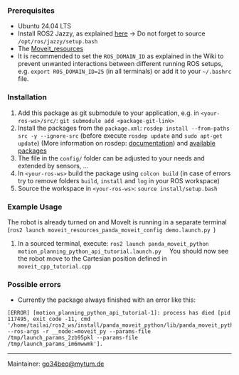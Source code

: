 ### Prerequisites
- Ubuntu 24.04 LTS
- Install ROS2 Jazzy, as explained [here](https://docs.ros.org/en/jazzy/Installation/Ubuntu-Install-Debs.html) -> Do not forget to source `/opt/ros/jazzy/setup.bash`
- The [Moveit_resources](https://github.com/moveit/moveit_resources) 
- It is recommended to set the `ROS_DOMAIN_ID` as explained in the Wiki to prevent unwanted interactions between different running ROS setups, e.g. `export ROS_DOMAIN_ID=25` (in all terminals) or add it to your `~/.bashrc` file.

### Installation
1. Add this package as git submodule to your application, e.g. in `<your-ros-ws>/src/`: `git submodule add <package-git-link>`
2. Install the packages from the `package.xml`: `rosdep install --from-paths src -y --ignore-src` (before execute `rosdep update` and `sudo apt-get update`)
(More information on rosdep: [documentation](https://docs.ros.org/en/jazzy/Tutorials/Intermediate/Rosdep.html)) and [available packages](https://github.com/ros/rosdistro/blob/master/jazzy/distribution.yaml)
3. The file in the `config/` folder can be adjusted to your needs and extended by sensors, ...
4. In `<your-ros-ws>` build the package using `colcon build` (in case of errors try to remove folders `build`, `install` and `log` in your ROS workspace)
5. Source the workspace in `<your-ros-ws>`: `source install/setup.bash`

### Example Usage
The robot is already turned on and MoveIt is running in a separate terminal (`ros2 launch moveit_resources_panda_moveit_config demo.launch.py `)
1. In a sourced terminal, execute: `ros2 launch panda_moveit_python motion_planning_python_api_tutorial.launch.py  `
You should now see the robot move to the Cartesian position defined in `moveit_cpp_tutorial.cpp`

### Possible errors

- Currently the package always finished with an error like this:
```
[ERROR] [motion_planning_python_api_tutorial-1]: process has died [pid 117495, exit code -11, cmd '/home/tailai/ros2_ws/install/panda_moveit_python/lib/panda_moveit_python/motion_planning_python_api_tutorial --ros-args -r __node:=moveit_py --params-file /tmp/launch_params_2zb95pkl --params-file /tmp/launch_params_im6mwwmk'].

```

---
Maintainer: go34beq@mytum.de
